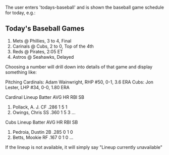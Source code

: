 The user enters 'todays-baseball' and is shown the baseball game schedule
for today, e.g.:

Today's Baseball Games
----------------------
1. Mets @ Phillies, 3 to 4, Final
2. Carinals @ Cubs, 2 to 0, Top of the 4th
3. Reds @ Pirates, 2:05 ET
4. Astros @ Seahawks, Delayed


Choosing a number will drill down into details of that game and display
something like:

Pitching
Cardinals: Adam Wainwright, RHP #50, 0-1, 3.6 ERA
Cubs: Jon Lester, LHP #34, 0-0, 1.80 ERA

Cardinal Lineup
    Batter               AVG     HR      RBI     SB
1. Pollack, A. J.  CF    .286    1        5      1
2. Owings, Chris   SS    .360    1        5      3
...

Cubs Lineup
    Batter               AVG     HR      RBI     SB
1.  Pedroia, Dustin  2B  .285    0        1      0
2.  Betts, Mookie    RF  .167    0        1      0
...

If the lineup is not available, it will simply say "Lineup currently unavailable"
